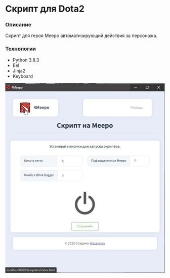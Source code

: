# Скрипт для Dota2

### Описание
Скрипт для героя Meepo автоматизирующий действия за персонажа.

### Технологии
* Python 3.8.3
* Eel
* Jinja2
* Keyboard

<img src="https://github.com/kozarezov/eel_app_script/blob/main/screenshot.png" width="800">  